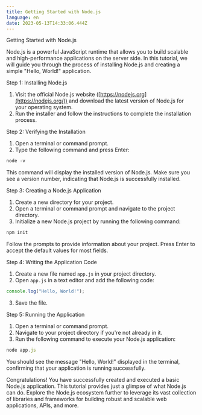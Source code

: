 ```yaml
---
title: Getting Started with Node.js
language: en
date: 2023-05-13T14:33:06.444Z
---
```

Getting Started with Node.js

Node.js is a powerful JavaScript runtime that allows you to build scalable and high-performance applications on the server side. In this tutorial, we will guide you through the process of installing Node.js and creating a simple "Hello, World!" application.

Step 1: Installing Node.js

1. Visit the official Node.js website ([https://nodejs.org](https://nodejs.org/)) and download the latest version of Node.js for your operating system.
2. Run the installer and follow the instructions to complete the installation process.

Step 2: Verifying the Installation

1. Open a terminal or command prompt.
2. Type the following command and press Enter:

```js
node -v
```

   This command will display the installed version of Node.js. Make sure you see a version number, indicating that Node.js is successfully installed.

Step 3: Creating a Node.js Application

1. Create a new directory for your project.
2. Open a terminal or command prompt and navigate to the project directory.
3. Initialize a new Node.js project by running the following command:

```js
npm init
```

   Follow the prompts to provide information about your project. Press Enter to accept the default values for most fields.

Step 4: Writing the Application Code

1. Create a new file named `app.js` in your project directory.
2. Open `app.js` in a text editor and add the following code:

```js
console.log("Hello, World!");
```
3. Save the file.

Step 5: Running the Application

1. Open a terminal or command prompt.
2. Navigate to your project directory if you're not already in it.
3. Run the following command to execute your Node.js application:

```js
node app.js
```

   You should see the message "Hello, World!" displayed in the terminal, confirming that your application is running successfully.

Congratulations! You have successfully created and executed a basic Node.js application. This tutorial provides just a glimpse of what Node.js can do. Explore the Node.js ecosystem further to leverage its vast collection of libraries and frameworks for building robust and scalable web applications, APIs, and more.